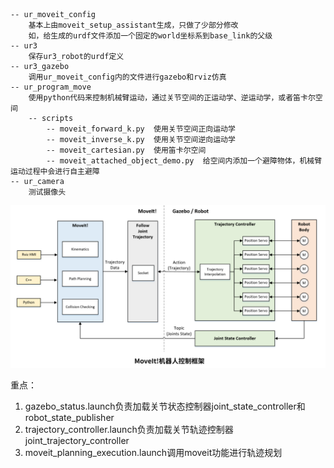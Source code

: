 

```

-- ur_moveit_config 
    基本上由moveit_setup_assistant生成，只做了少部分修改
    如，给生成的urdf文件添加一个固定的world坐标系到base_link的父级
-- ur3
    保存ur3_robot的urdf定义
-- ur3_gazebo
    调用ur_moveit_config内的文件进行gazebo和rviz仿真
-- ur_program_move
    使用python代码来控制机械臂运动，通过关节空间的正运动学、逆运动学，或者笛卡尔空间
    -- scripts
        -- moveit_forward_k.py  使用关节空间正向运动学
        -- moveit_inverse_k.py  使用关节空间逆向运动学
        -- moveit_cartesian.py  使用笛卡尔空间
        -- moveit_attached_object_demo.py  给空间内添加一个避障物体，机械臂运动过程中会进行自主避障
-- ur_camera
    测试摄像头
```

![alt text](流程图.jpg)

重点：
1. gazebo_status.launch负责加载关节状态控制器joint_state_controller和robot_state_publisher
2. trajectory_controller.launch负责加载关节轨迹控制器joint_trajectory_controller
3. moveit_planning_execution.launch调用moveit功能进行轨迹规划